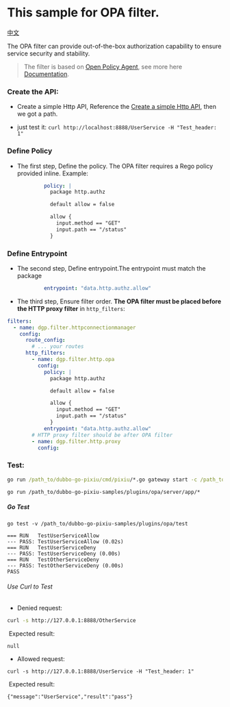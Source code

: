 # This sample for OPA filter.

[中文](README_CN.md)

The OPA filter can provide out-of-the-box authorization capability to ensure service security and stability.

> The filter is based on [Open Policy Agent](https://www.openpolicyagent.org/), see more here [Documentation](https://www.openpolicyagent.org/docs/latest/).

### Create the API:

- Create a simple Http API, Reference the [Create a simple Http API](../../dubbogo/http/README.md), then we got a path.

- just test it: `curl http://localhost:8888/UserService -H "Test_header: 1"`

### Define Policy

- The first step, Define the policy. The OPA filter requires a Rego policy provided inline. Example:

```yaml
            policy: |
              package http.authz

              default allow = false

              allow {
                input.method == "GET"
                input.path == "/status"
              }
```

### Define Entrypoint

- The second step, Define entrypoint.The entrypoint must match the package

```yaml
       		entrypoint: "data.http.authz.allow"
```



- The third step, Ensure filter order. **The OPA filter must be placed before the HTTP proxy filter** in `http_filters`:

```yaml
filters:
  - name: dgp.filter.httpconnectionmanager
    config:
      route_config:
        # ... your routes
      http_filters:
        - name: dgp.filter.http.opa
          config:
            policy: |
              package http.authz

              default allow = false

              allow {
                input.method == "GET"
                input.path == "/status"
              }
            entrypoint: "data.http.authz.allow"
        # HTTP proxy filter should be after OPA filter
        - name: dgp.filter.http.proxy
          config:
```



### Test:

```cmd
go run /path_to/dubbo-go-pixiu/cmd/pixiu/*.go gateway start -c /path_to/dubbo-go-pixiu-samples/plugins/opa/pixiu/conf.yaml
```

```
go run /path_to/dubbo-go-pixiu-samples/plugins/opa/server/app/*
```



##### Go Test

```
go test -v /path_to/dubbo-go-pixiu-samples/plugins/opa/test
```



```
=== RUN   TestUserServiceAllow
--- PASS: TestUserServiceAllow (0.02s)
=== RUN   TestUserServiceDeny
--- PASS: TestUserServiceDeny (0.00s)
=== RUN   TestOtherServiceDeny
--- PASS: TestOtherServiceDeny (0.00s)
PASS
```



###### Use Curl to Test

- Denied request:

```bash
curl -s http://127.0.0.1:8888/OtherService
```

​	Expected result:

```
null
```



- Allowed request:

```
curl -s http://127.0.0.1:8888/UserService -H "Test_header: 1"
```

​	Expected result:

```
{"message":"UserService","result":"pass"}
```

